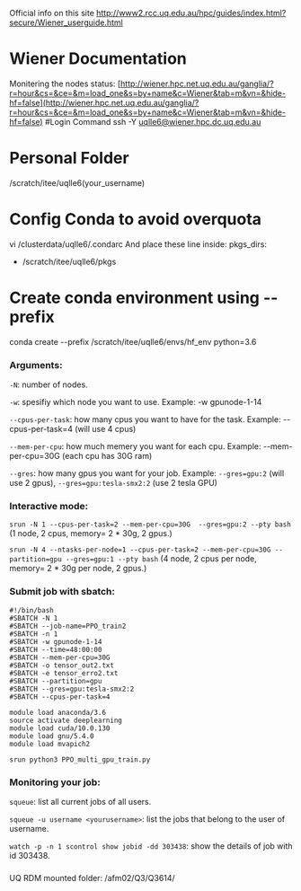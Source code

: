 Official info on this site http://www2.rcc.uq.edu.au/hpc/guides/index.html?secure/Wiener_userguide.html
# Wiener Documentation
Monitering the nodes status: [http://wiener.hpc.net.uq.edu.au/ganglia/?r=hour&cs=&ce=&m=load_one&s=by+name&c=Wiener&tab=m&vn=&hide-hf=false](http://wiener.hpc.net.uq.edu.au/ganglia/?r=hour&cs=&ce=&m=load_one&s=by+name&c=Wiener&tab=m&vn=&hide-hf=false)
#Login Command
ssh -Y uqlle6@wiener.hpc.dc.uq.edu.au
# Personal Folder
/scratch/itee/uqlle6(your_username)
# Config Conda to avoid overquota
vi /clusterdata/uqlle6/.condarc
And place these line inside:
pkgs_dirs:
-  /scratch/itee/uqlle6/pkgs
# Create conda environment using --prefix
conda create --prefix /scratch/itee/uqlle6/envs/hf_env python=3.6
### Arguments:
`-N`: number of nodes.

`-w`: spesifiy which node you want to use. Example: -w gpunode-1-14

`--cpus-per-task`: how many cpus you want to have for the task. Example: --cpus-per-task=4 (will use 4 cpus)

`--mem-per-cpu`: how much memery you want for each cpu. Example: --mem-per-cpu=30G (each cpu has 30G ram)

`--gres`: how many gpus you want for your job. Example: `--gres=gpu:2` (will use 2 gpus), `--gres=gpu:tesla-smx2:2` (use 2 tesla GPU)

### Interactive mode: 
`srun -N 1 --cpus-per-task=2 --mem-per-cpu=30G  --gres=gpu:2 --pty bash` (1 node, 2 cpus, memory= 2 * 30g, 2 gpus.)

`srun -N 4 --ntasks-per-node=1 --cpus-per-task=2 --mem-per-cpu=30G --partition=gpu --gres=gpu:1 --pty bash` (4 node, 2 cpus per node, memory= 2 * 30g per node, 2 gpus.)

### Submit job with sbatch:
```
#!/bin/bash
#SBATCH -N 1
#SBATCH --job-name=PPO_train2
#SBATCH -n 1
#SBATCH -w gpunode-1-14
#SBATCH --time=48:00:00
#SBATCH --mem-per-cpu=30G
#SBATCH -o tensor_out2.txt
#SBATCH -e tensor_erro2.txt
#SBATCH --partition=gpu
#SBATCH --gres=gpu:tesla-smx2:2
#SBATCH --cpus-per-task=4

module load anaconda/3.6
source activate deeplearning
module load cuda/10.0.130
module load gnu/5.4.0
module load mvapich2

srun python3 PPO_multi_gpu_train.py
```

### Monitoring your job:
`squeue`: list all current jobs of all users.

`squeue -u username <yourusername>`: list the jobs that belong to the user of username.

`watch -p -n 1 scontrol show jobid -dd 303438`: show the details of job with id 303438.

###
UQ RDM mounted folder: /afm02/Q3/Q3614/
